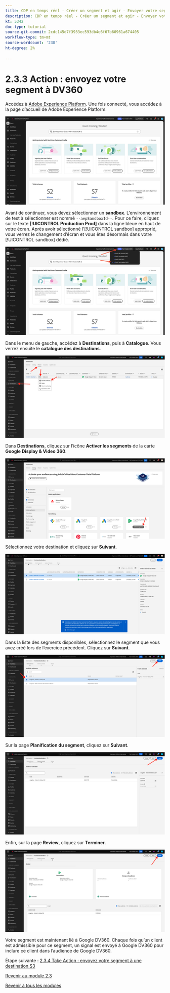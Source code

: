 ```yaml
---
title: CDP en temps réel - Créer un segment et agir - Envoyer votre segment à DV360
description: CDP en temps réel - Créer un segment et agir - Envoyer votre segment à DV360
kt: 5342
doc-type: tutorial
source-git-commit: 2cdc145d7f3933ec593db4e6f67b60961a674405
workflow-type: tm+mt
source-wordcount: '238'
ht-degree: 2%

---
```


# 2.3.3 Action : envoyez votre segment à DV360

Accédez à [Adobe Experience Platform](https://experience.adobe.com/platform). Une fois connecté, vous accédez à la page d’accueil de Adobe Experience Platform.

![Ingestion des données](./../../../modules/datacollection/module1.2/images/home.png)

Avant de continuer, vous devez sélectionner un **sandbox**. L’environnement de test à sélectionner est nommé ``--aepSandboxId--``. Pour ce faire, cliquez sur le texte **[!UICONTROL Production Prod]** dans la ligne bleue en haut de votre écran. Après avoir sélectionné l’[!UICONTROL sandbox] approprié, vous verrez le changement d’écran et vous êtes désormais dans votre [!UICONTROL sandbox] dédié.

![Ingestion des données](./../../../modules/datacollection/module1.2/images/sb1.png)

Dans le menu de gauche, accédez à **Destinations**, puis à **Catalogue**. Vous verrez ensuite le **catalogue des destinations**.

![RTCDP](./images/rtcdpmenudest.png)

Dans **Destinations**, cliquez sur l’icône **Activer les segments** de la carte **Google Display &amp; Video 360**.

![RTCDP](./images/rtcdpgoogleseg.png)

Sélectionnez votre destination et cliquez sur **Suivant**.

![RTCDP](./images/rtcdpcreatedest2.png)

Dans la liste des segments disponibles, sélectionnez le segment que vous avez créé lors de l’exercice précédent. Cliquez sur **Suivant**.

![RTCDP](./images/rtcdpcreatedest3.png)

Sur la page **Planification du segment**, cliquez sur **Suivant**.

![RTCDP](./images/rtcdpcreatedest4.png)

Enfin, sur la page **Review**, cliquez sur **Terminer**.

![RTCDP](./images/rtcdpcreatedest5.png)

Votre segment est maintenant lié à Google DV360. Chaque fois qu’un client est admissible pour ce segment, un signal est envoyé à Google DV360 pour inclure ce client dans l’audience de Google DV360.

Étape suivante : [2.3.4 Take Action : envoyez votre segment à une destination S3](./ex4.md)

[Revenir au module 2.3](./real-time-cdp-build-a-segment-take-action.md)

[Revenir à tous les modules](../../../overview.md)
